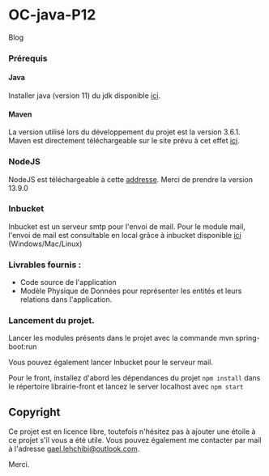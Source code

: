 # OC-java-P12
Blog

### Prérequis
#### Java
Installer java (version 11) du jdk disponible [ici](https://www.oracle.com/technetwork/java/javase/downloads/jdk11-downloads-5066655.html).
 
 #### Maven
 La version utilisé lors du développement du projet est la version 3.6.1. Maven est directement téléchargeable sur le
  site prévu à cet effet [ici](https://maven.apache.org/download.cgi).
  
 ### NodeJS
 NodeJS est téléchargeable à cette [addresse](https://nodejs.org/en/). 
 Merci de prendre la version 13.9.0
 
 ### Inbucket
 Inbucket est un serveur smtp pour l'envoi de mail. Pour le module mail, l'envoi de mail est consultable 
 en local grâce à inbucket disponible [ici](https://www.inbucket.org/binaries/) (Windows/Mac/Linux)
   
   ### Livrables fournis : 
   -    Code source de l'application
   -    Modèle Physique de Données pour représenter les entités et leurs relations dans l'application.
   
  
   ### Lancement du projet.
   Lancer les modules présents dans le projet avec la commande mvn spring-boot:run 
   
   Vous pouvez également lancer Inbucket pour le serveur mail.
   
   
   Pour le front, installez d'abord les dépendances du projet ``npm install`` dans le répertoire librairie-front
   et lancez le server localhost avec ``npm start``
   
   ## Copyright
   Ce projet est en licence libre, toutefois n'hésitez pas à ajouter une étoile à ce projet s'il vous a été utile.
   Vous pouvez également me contacter par mail à l'adresse [gael.lehchibi@outlook.com](mailto:gael.lehchibi@outlook.com).
   
   Merci.
   
   
